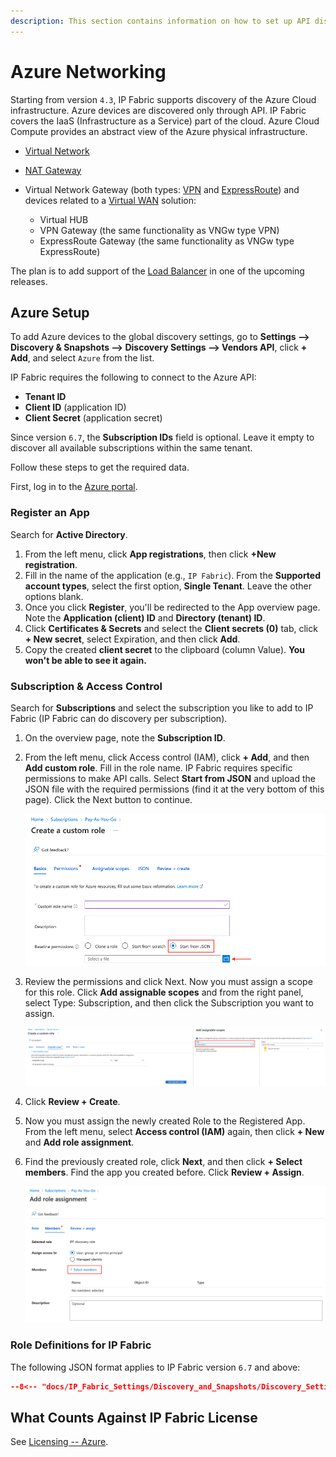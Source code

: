 ```yaml
---
description: This section contains information on how to set up API discovery for Azure.
---
```


# Azure Networking

Starting from version `4.3`, IP Fabric supports discovery of the Azure Cloud
infrastructure. Azure devices are discovered only through API. IP
Fabric covers the IaaS (Infrastructure as a Service) part of the cloud.
Azure Cloud Compute provides an abstract view of the Azure physical
infrastructure.

- [Virtual Network](https://docs.microsoft.com/en-us/azure/virtual-network/virtual-networks-overview)
- [NAT Gateway](https://docs.microsoft.com/en-us/azure/virtual-network/nat-gateway/nat-gateway-resource)
- Virtual Network Gateway (both types: [VPN](https://docs.microsoft.com/en-us/azure/vpn-gateway/) and [ExpressRoute](https://docs.microsoft.com/en-us/azure/expressroute/expressroute-about-virtual-network-gateways)) and devices related to a [Virtual WAN](https://docs.microsoft.com/en-us/azure/virtual-wan/virtual-wan-about) solution:

  - Virtual HUB
  - VPN Gateway (the same functionality as VNGw type VPN)
  - ExpressRoute Gateway (the same functionality as VNGw type ExpressRoute)

The plan is to add support of the [Load Balancer](https://docs.microsoft.com/en-us/azure/load-balancer/load-balancer-overview) in one of the upcoming releases.

## Azure Setup

To add Azure devices to the global discovery settings, go to **Settings -->
Discovery & Snapshots --> Discovery Settings --> Vendors API**, click **+ Add**,
and select `Azure` from the list.

IP Fabric requires the following to connect to the Azure API:

- **Tenant ID**
- **Client ID** (application ID)
- **Client Secret** (application secret)

Since version `6.7`, the **Subscription IDs** field is optional. Leave it empty to discover all available subscriptions within the same tenant.

Follow these steps to get the required data.

First, log in to the [Azure portal](https://portal.azure.com/).

### Register an App

Search for **Active Directory**.

1. From the left menu, click **App registrations**, then click **+New registration**.
2. Fill in the name of the application (e.g., `IP Fabric`). From the **Supported account types**, select the first option, **Single Tenant**. Leave the other options blank.
3. Once you click **Register**, you'll be redirected to the App overview page. Note the **Application (client) ID** and **Directory (tenant) ID**.
4. Click **Certificates & Secrets** and select the **Client secrets (0)** tab, click **+ New secret**, select Expiration, and then click **Add**.
5. Copy the created **client secret** to the clipboard (column Value). **You won't be able to see it again.**

### Subscription & Access Control

Search for **Subscriptions** and select the subscription you like to add to IP Fabric (IP Fabric can do discovery per subscription).

1. On the overview page, note the **Subscription ID**.
2. From the left menu, click Access control (IAM), click **+ Add**, and then **Add custom role**. Fill in the role name. IP Fabric requires specific permissions to make API calls. Select **Start from JSON** and upload the JSON file with the required permissions (find it at the very bottom of this page). Click the Next button to continue.

   ![Creating Custom Role](azure/create_custom_role.png)

3. Review the permissions and click Next. Now you must assign a scope for this role. Click **Add assignable scopes** and from the right panel, select Type: Subscription, and then click the Subscription you want to assign.

   ![Assigning Scopes](azure/assign_scopes.png)

4. Click **Review + Create**.
5. Now you must assign the newly created Role to the Registered App. From the left menu, select **Access control (IAM)** again, then click **+ New** and **Add role assignment**.
6. Find the previously created role, click **Next**, and then click **+ Select members**. Find the app you created before. Click **Review + Assign**.

   ![Add Role assignment](azure/add_role_assignment.png)

### Role Definitions for IP Fabric

The following JSON format applies to IP Fabric version `6.7` and above:

```json title="azure-role-6_7.json"
--8<-- "docs/IP_Fabric_Settings/Discovery_and_Snapshots/Discovery_Settings/Vendors_API/azure/azure-role-6_7.json"
```

## What Counts Against IP Fabric License

See [Licensing -- Azure](../../../../overview/licensing.md#azure).
